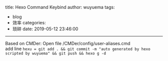 title: Hexo Command Keybind
author: wuyuema
tags:
  - blog
  - 效率
categories:
  - 琐碎
date: 2019-05-12 23:46:00
---
Based on CMDer: 
Open file /CMDer/config/user-aliases.cmd  
add line `hexu = git add . && git commit -m "auto generated by hexo scripted by wuyuema" && git push && hexo g -d`  
